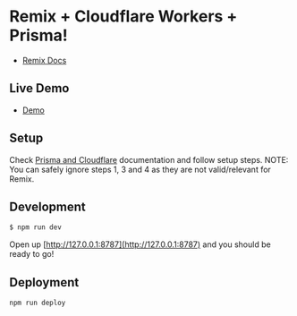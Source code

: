 # Remix + Cloudflare Workers + Prisma!

- [Remix Docs](https://remix.run/docs)

## Live Demo

- [Demo](https://remix-cloudflare-workers.marcomafessolli.workers.dev)

## Setup

Check [Prisma and Cloudflare](https://www.prisma.io/docs/guides/deployment/deployment-guides/deploying-to-cloudflare-workers) documentation and follow setup steps.
NOTE: You can safely ignore steps 1, 3 and 4 as they are not valid/relevant for Remix.

## Development

```sh
$ npm run dev
```

Open up [http://127.0.0.1:8787](http://127.0.0.1:8787) and you should be ready to go!

## Deployment

```sh
npm run deploy
```
